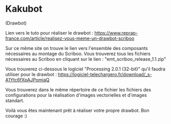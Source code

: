 # Kakubot
(Drawbot)

Lien vers le tuto pour réaliser le drawbot : 
https://www.reprap-france.com/article/realisez-vous-meme-un-drawbot-scriboo

Sur ce même site on trouve le lien vers l'ensemble des composants nécessaires au montage du Scriboo.
Vous trouverez tous les fichiers nécessaires au Scriboo en cliquant sur le lien : "emt_scriboo_release_1.1.zip"

Vous trouverez ci-dessous le logiciel "Processing 2.0.1 (32-bit)" qu'il faudra utiliser pour le drawbot : 
https://logiciel-telechargero.fr/download/_s-A1Ytc6fXpAJPomiaQ

Vous trouverez dans le même répertoire de ce fichier les fichiers des configurations pour la réalisation d'images vectorielles et d'images standart.

Voilà vous êtes maintenant prêt à réaliser votre propre drawbot.
Bon courage :)

